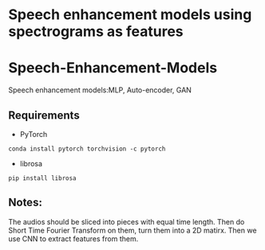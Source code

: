 # Speech enhancement models using spectrograms as features

# Speech-Enhancement-Models
Speech enhancement models:MLP, Auto-encoder, GAN

## Requirements
* PyTorch
```
conda install pytorch torchvision -c pytorch
```
* librosa
```
pip install librosa
```
## Notes:
The audios should be sliced into pieces with equal time length. Then do Short Time Fourier Transform on them, turn them into a 2D matirx. Then we use CNN to extract features from them.
